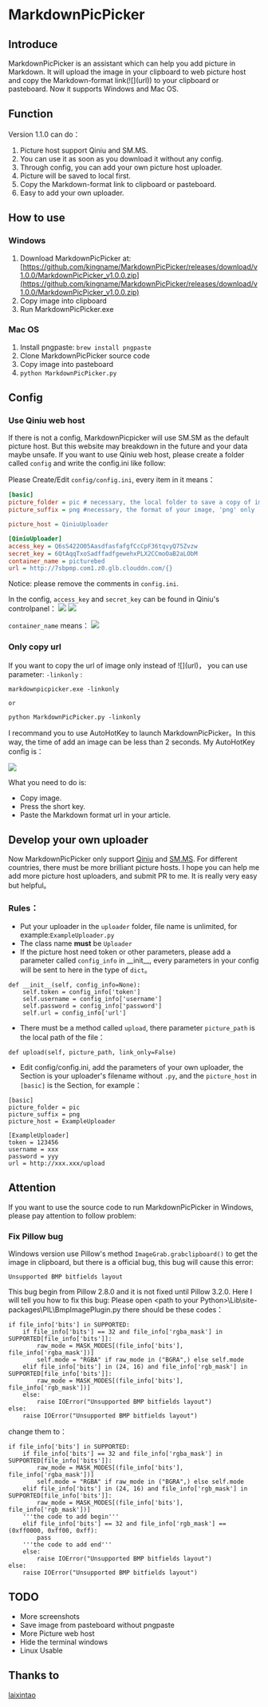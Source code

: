 # MarkdownPicPicker

## Introduce

MarkdownPicPicker is an assistant which can help you add picture in Markdown. It will upload the image in your clipboard to web picture host and copy the Markdown-format link(\!\[\]\(url\)) to your clipboard or pasteboard. Now it supports Windows and Mac OS.

## Function

Version 1.1.0 can do：

1. Picture host support Qiniu and SM.MS.
2. You can use it as soon as you download it without any config.
3. Through config, you can add your own picture host uploader.
4. Picture will be saved to local first.
3. Copy the Markdown-format link to clipboard or pasteboard.
5. Easy to add your own uploader.

## How to use

### Windows
1. Download MarkdownPicPicker at:[https://github.com/kingname/MarkdownPicPicker/releases/download/v1.0.0/MarkdownPicPicker_v1.0.0.zip](https://github.com/kingname/MarkdownPicPicker/releases/download/v1.0.0/MarkdownPicPicker_v1.0.0.zip)
2. Copy image into clipboard
3. Run MarkdownPicPicker.exe

### Mac OS
1. Install pngpaste: `brew install pngpaste`
2. Clone MarkdownPicPicker source code
3. Copy image into pasteboard
4. `python MarkdownPicPicker.py`

## Config

### Use Qiniu web host

If there is not a config, MarkdownPicpicker will use SM.SM as the default picture host. But this website may breakdown in the future and your data maybe unsafe. If you want to use Qiniu web host, please create a folder called `config` and write the config.ini like follow:

Please Create/Edit `config/config.ini`, every item in it means：
```ini
[basic]
picture_folder = pic # necessary, the local folder to save a copy of image
picture_suffix = png #necessary, the format of your image, 'png' only

picture_host = QiniuUploader 

[QiniuUploader]
access_key = Q6sS422O05AasdfasfafgfCcCpF36tqvyQ75Zvzw
secret_key = 6QtAqqTxoSadffadfgewehxPLX2CCmoOaB2aLObM
container_name = picturebed
url = http://7sbpmp.com1.z0.glb.clouddn.com/{}
```

Notice: please remove the comments in `config.ini`.

In the config, `access_key` and `secret_key` can be found in Qiniu's controlpanel：
![](http://7sbpmp.com1.z0.glb.clouddn.com/20160605083025.png) 
![](http://7sbpmp.com1.z0.glb.clouddn.com/2016-06-04-20-22-43.png) 


`container_name` means：
![](http://7sbpmp.com1.z0.glb.clouddn.com/2016-06-04-20-24-40.png) 

### Only copy url

If you want to copy the url of image only instead of \!\[\]\(url\)， you can use parameter: `-linkonly` :
```
markdownpicpicker.exe -linkonly

or 

python MarkdownPicPicker.py -linkonly
```

I recommand you to use AutoHotKey to launch MarkdownPicPicker。In this way, the time of add an image can be less than 2 seconds. My AutoHotKey config is：

![](http://7sbpmp.com1.z0.glb.clouddn.com/2016-07-16-11-54-13.png) 

What you need to do is:

* Copy image.
* Press the short key.
* Paste the Markdown format url in your article.

## Develop your own uploader
Now MarkdownPicPicker only support [Qiniu](http://www.qiniu.com/) and [SM.MS](https://sm.ms/). For different countries, there must be more brilliant picture hosts. I hope you can help me add more picture host uploaders, and submit PR to me. It is really very easy but helpful。

### Rules：

* Put your uploader in the `uploader` folder, file name is unlimited, for example:`ExampleUploader.py`
* The class name **must** be `Uploader`
* If the picture host need token or other parameters, please add a parameter called `config_info` in \_\_init\_\_, every parameters in your config will be sent to here in the type of `dict`。
```
def __init__(self, config_info=None):
    self.token = config_info['token']
    self.username = config_info['username']
    self.password = config_info['password']
    self.url = config_info['url']
```
* There must be a method called `upload`, there parameter `picture_path` is the local path of the file：
```
def upload(self, picture_path, link_only=False)
```
* Edit config/config.ini, add the parameters of your own uploader, the Section is your uploader's filename without `.py`, and the `picture_host` in `[basic]` is the Section, for example：
```
[basic]
picture_folder = pic
picture_suffix = png
picture_host = ExampleUploader

[ExampleUploader]
token = 123456
username = xxx
password = yyy
url = http://xxx.xxx/upload
```

## Attention
If you want to use the source code to run MarkdownPicPicker in Windows, please pay attention to follow problem:

### Fix Pillow bug
Windows version use Pillow's method `ImageGrab.grabclipboard()`  to get the image in clipboard, but there is a official bug, this bug will cause this error:
```
Unsupported BMP bitfields layout
```
This bug begin from Pillow 2.8.0 and it is not fixed until Pillow 3.2.0. Here I will tell you how to fix this bug:
Please open \<path to your Python\>\Lib\site-packages\PIL\BmpImagePlugin.py there should be these codes：

```
if file_info['bits'] in SUPPORTED:
    if file_info['bits'] == 32 and file_info['rgba_mask'] in SUPPORTED[file_info['bits']]:
        raw_mode = MASK_MODES[(file_info['bits'], file_info['rgba_mask'])]
        self.mode = "RGBA" if raw_mode in ("BGRA",) else self.mode
    elif file_info['bits'] in (24, 16) and file_info['rgb_mask'] in SUPPORTED[file_info['bits']]:
        raw_mode = MASK_MODES[(file_info['bits'], file_info['rgb_mask'])]
    else:
        raise IOError("Unsupported BMP bitfields layout")
else:
    raise IOError("Unsupported BMP bitfields layout")
```

change them to：
```
if file_info['bits'] in SUPPORTED:
    if file_info['bits'] == 32 and file_info['rgba_mask'] in SUPPORTED[file_info['bits']]:
        raw_mode = MASK_MODES[(file_info['bits'], file_info['rgba_mask'])]
        self.mode = "RGBA" if raw_mode in ("BGRA",) else self.mode
    elif file_info['bits'] in (24, 16) and file_info['rgb_mask'] in SUPPORTED[file_info['bits']]:
        raw_mode = MASK_MODES[(file_info['bits'], file_info['rgb_mask'])]
    '''the code to add begin'''
    elif file_info['bits'] == 32 and file_info['rgb_mask'] == (0xff0000, 0xff00, 0xff):
        pass
    '''the code to add end'''
    else:
        raise IOError("Unsupported BMP bitfields layout")
else:
    raise IOError("Unsupported BMP bitfields layout")
```

## TODO
* More screenshots
* Save image from pasteboard without pngpaste
* More Picture web host
* Hide the terminal windows
* Linux Usable

## Thanks to
[laixintao](https://github.com/laixintao)

